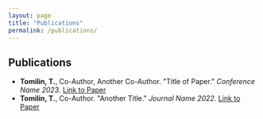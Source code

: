 ```yaml
---
layout: page
title: "Publications"
permalink: /publications/
---
```


## Publications

- **Tomilin, T.**, Co-Author, Another Co-Author. "Title of Paper." *Conference Name 2023*. [Link to Paper](#)
- **Tomilin, T.**, Co-Author. "Another Title." *Journal Name 2022*. [Link to Paper](#)
